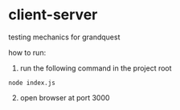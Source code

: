 # client-server
testing mechanics for grandquest

how to run:

1) run the following command in the project root
```
node index.js
```
2) open browser at port 3000
